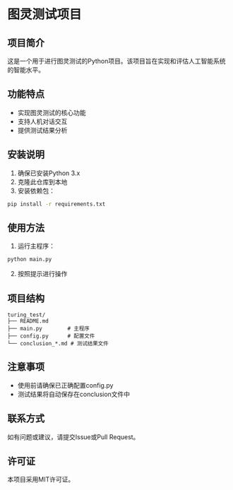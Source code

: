 # 图灵测试项目

## 项目简介
这是一个用于进行图灵测试的Python项目。该项目旨在实现和评估人工智能系统的智能水平。

## 功能特点
- 实现图灵测试的核心功能
- 支持人机对话交互
- 提供测试结果分析

## 安装说明
1. 确保已安装Python 3.x
2. 克隆此仓库到本地
3. 安装依赖包：
```bash
pip install -r requirements.txt
```

## 使用方法
1. 运行主程序：
```bash
python main.py
```
2. 按照提示进行操作

## 项目结构
```
turing_test/
├── README.md
├── main.py        # 主程序
├── config.py      # 配置文件
└── conclusion_*.md # 测试结果文件
```

## 注意事项
- 使用前请确保已正确配置config.py
- 测试结果将自动保存在conclusion文件中

## 联系方式
如有问题或建议，请提交Issue或Pull Request。

## 许可证
本项目采用MIT许可证。
